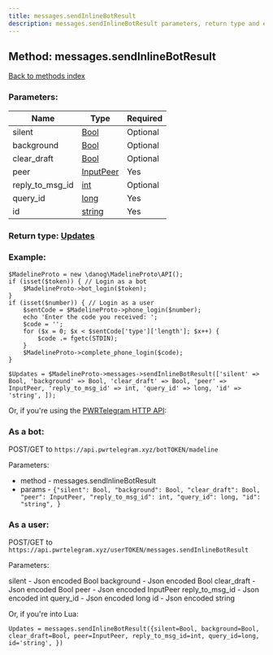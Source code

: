 ```yaml
---
title: messages.sendInlineBotResult
description: messages.sendInlineBotResult parameters, return type and example
---
```

## Method: messages.sendInlineBotResult  
[Back to methods index](index.md)


### Parameters:

| Name     |    Type       | Required |
|----------|---------------|----------|
|silent|[Bool](../types/Bool.md) | Optional|
|background|[Bool](../types/Bool.md) | Optional|
|clear\_draft|[Bool](../types/Bool.md) | Optional|
|peer|[InputPeer](../types/InputPeer.md) | Yes|
|reply\_to\_msg\_id|[int](../types/int.md) | Optional|
|query\_id|[long](../types/long.md) | Yes|
|id|[string](../types/string.md) | Yes|


### Return type: [Updates](../types/Updates.md)

### Example:


```
$MadelineProto = new \danog\MadelineProto\API();
if (isset($token)) { // Login as a bot
    $MadelineProto->bot_login($token);
}
if (isset($number)) { // Login as a user
    $sentCode = $MadelineProto->phone_login($number);
    echo 'Enter the code you received: ';
    $code = '';
    for ($x = 0; $x < $sentCode['type']['length']; $x++) {
        $code .= fgetc(STDIN);
    }
    $MadelineProto->complete_phone_login($code);
}

$Updates = $MadelineProto->messages->sendInlineBotResult(['silent' => Bool, 'background' => Bool, 'clear_draft' => Bool, 'peer' => InputPeer, 'reply_to_msg_id' => int, 'query_id' => long, 'id' => 'string', ]);
```

Or, if you're using the [PWRTelegram HTTP API](https://pwrtelegram.xyz):

### As a bot:

POST/GET to `https://api.pwrtelegram.xyz/botTOKEN/madeline`

Parameters:

* method - messages.sendInlineBotResult
* params - `{"silent": Bool, "background": Bool, "clear_draft": Bool, "peer": InputPeer, "reply_to_msg_id": int, "query_id": long, "id": "string", }`



### As a user:

POST/GET to `https://api.pwrtelegram.xyz/userTOKEN/messages.sendInlineBotResult`

Parameters:

silent - Json encoded Bool
background - Json encoded Bool
clear_draft - Json encoded Bool
peer - Json encoded InputPeer
reply_to_msg_id - Json encoded int
query_id - Json encoded long
id - Json encoded string



Or, if you're into Lua:

```
Updates = messages.sendInlineBotResult({silent=Bool, background=Bool, clear_draft=Bool, peer=InputPeer, reply_to_msg_id=int, query_id=long, id='string', })
```

